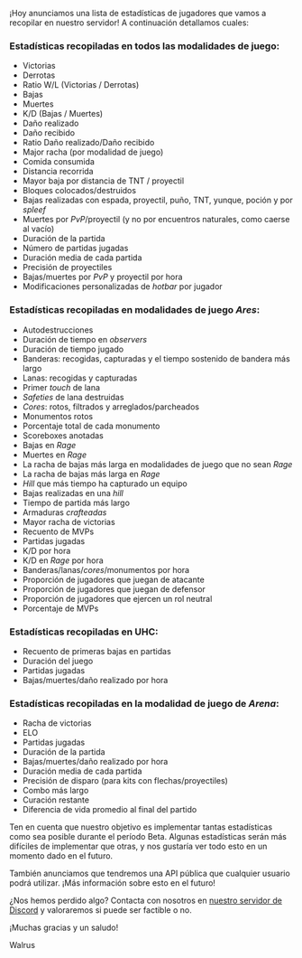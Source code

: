 ¡Hoy anunciamos una lista de estadísticas de jugadores que vamos a recopilar en nuestro servidor! A continuación detallamos cuales:

### Estadísticas recopiladas en todos las modalidades de juego:

- Victorias
- Derrotas
- Ratio W/L (Victorias / Derrotas)
- Bajas
- Muertes
- K/D (Bajas / Muertes)
- Daño realizado
- Daño recibido
- Ratio Daño realizado/Daño recibido
- Major racha (por modalidad de juego)
- Comida consumida
- Distancia recorrida
- Mayor baja por distancia de TNT / proyectil
- Bloques colocados/destruidos
- Bajas realizadas con espada, proyectil, puño, TNT, yunque, poción y por _spleef_
- Muertes por _PvP_/proyectil (y no por encuentros naturales, como caerse al vacío)
- Duración de la partida
- Número de partidas jugadas
- Duración media de cada partida
- Precisión de proyectiles
- Bajas/muertes por _PvP_ y proyectil por hora
- Modificaciones personalizadas de _hotbar_ por jugador

### Estadísticas recopiladas en modalidades de juego _Ares_:

- Autodestrucciones
- Duración de tiempo en _observers_
- Duración de tiempo jugado
- Banderas: recogidas, capturadas y el tiempo sostenido de bandera más largo
- Lanas: recogidas y capturadas
- Primer _touch_ de lana
- _Safeties_ de lana destruidas
- _Cores_: rotos, filtrados y arreglados/parcheados
- Monumentos rotos
- Porcentaje total de cada monumento
- Scoreboxes anotadas
- Bajas en _Rage_
- Muertes en _Rage_
- La racha de bajas más larga en modalidades de juego que no sean _Rage_
- La racha de bajas más larga en _Rage_
- _Hill_ que más tiempo ha capturado un equipo
- Bajas realizadas en una _hill_
- Tiempo de partida más largo
- Armaduras _crafteadas_
- Mayor racha de victorias
- Recuento de MVPs
- Partidas jugadas
- K/D por hora
- K/D en _Rage_ por hora
- Banderas/lanas/_cores_/monumentos por hora
- Proporción de jugadores que juegan de atacante
- Proporción de jugadores que juegan de defensor
- Proporción de jugadores que ejercen un rol neutral
- Porcentaje de MVPs

### Estadísticas recopiladas en UHC:

- Recuento de primeras bajas en partidas
- Duración del juego
- Partidas jugadas
- Bajas/muertes/daño realizado por hora

### Estadísticas recopiladas en la modalidad de juego de _Arena_:

- Racha de victorias
- ELO
- Partidas jugadas
- Duración de la partida
- Bajas/muertes/daño realizado por hora
- Duración media de cada partida
- Precisión de disparo (para kits con flechas/proyectiles)
- Combo más largo
- Curación restante
- Diferencia de vida promedio al final del partido

Ten en cuenta que nuestro objetivo es implementar tantas estadísticas como sea posible durante el período Beta. Algunas estadísticas serán más difíciles de implementar que otras, y nos gustaría ver todo esto en un momento dado en el futuro.

También anunciamos que tendremos una API pública que cualquier usuario podrá utilizar. ¡Más información sobre esto en el futuro!

¿Nos hemos perdido algo? Contacta con nosotros en [nuestro servidor de Discord](https://discord.gg/eySJYEb) y valoraremos si puede ser factible o no.

¡Muchas gracias y un saludo!

Walrus
